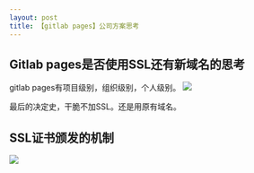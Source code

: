 ```yaml
---
layout: post
title: 【gitlab pages】公司方案思考
---
```


## Gitlab pages是否使用SSL还有新域名的思考
gitlab pages有项目级别，组织级别，个人级别。
![](/docs/images/2020-08-04-09-17-02.png)

最后的决定史，干脆不加SSL。还是用原有域名。

## SSL证书颁发的机制
![](/docs/images/2020-08-04-09-18-13.png)